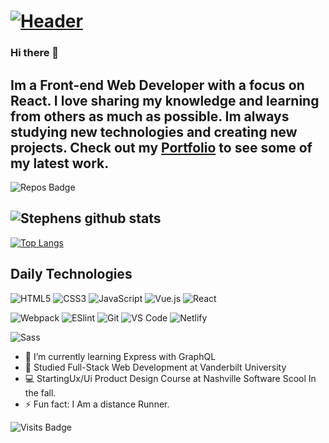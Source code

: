 # [![Header](https://res.cloudinary.com/df9q0hnuw/image/upload/v1597610271/Logos/coverGit_ovlihg.png)](https://www.stephenwebb.dev/)

### Hi there 👋

## Im a Front-end Web Developer with a focus on React. I love sharing my knowledge and learning from others as much as possible. Im always studying new technologies and creating new projects. Check out my [Portfolio](https://www.stephenwebb.dev/) to see some of my latest work.

![Repos Badge](https://badges.pufler.dev/repos/stevie2codes)

## ![Stephens github stats](https://github-readme-stats.vercel.app/api?username=stevie2codes&include_all_commits=true&show_icons=true&theme=onedark)

[![Top Langs](https://github-readme-stats.vercel.app/api/top-langs/?username=stevie2codes)](https://github.com/stevie2codes/github-readme-stats)

## Daily Technologies

![HTML5](https://img.shields.io/badge/-HTML5-%23E44D27?style=flat-square&logo=html5&logoColor=ffffff)
![CSS3](https://img.shields.io/badge/-CSS3-%231572B6?style=flat-square&logo=css3)
![JavaScript](https://img.shields.io/badge/-JavaScript-%23F7DF1C?style=flat-square&logo=javascript&logoColor=000000&labelColor=%23F7DF1C&color=%23FFCE5A)
![Vue.js](https://img.shields.io/badge/-Vue.js-%232c3e50?style=flat-square&logo=Vue.js)
![React](https://img.shields.io/badge/-React-%23282C34?style=flat-square&logo=react)

![Webpack](https://img.shields.io/badge/-Webpack-%232C3A42?style=flat-square&logo=webpack)
![ESlint](https://img.shields.io/badge/-ESLint-%234B32C3?style=flat-square&logo=eslint)
![Git](https://img.shields.io/badge/-Git-%23F05032?style=flat-square&logo=git&logoColor=%23ffffff)
![VS Code](https://img.shields.io/badge/-VSCode-%23007ACC?style=flat-square&logo=visual-studio-code)
![Netlify](https://img.shields.io/badge/-Netlify-%2300C7B7?style=flat-square&logo=netlify&logoColor=ffffff)

![Sass](https://img.shields.io/badge/-Sass-%23CC6699?style=flat-square&logo=sass&logoColor=ffffff)

- 🌱 I’m currently learning Express with GraphQL
- :school: Studied Full-Stack Web Development at Vanderbilt University
- :computer: StartingUx/Ui Product Design Course at Nashville Software Scool In the fall.
- ⚡ Fun fact: I Am a distance Runner.

![Visits Badge](https://badges.pufler.dev/visits/stevie2codes/stevie2codes)
